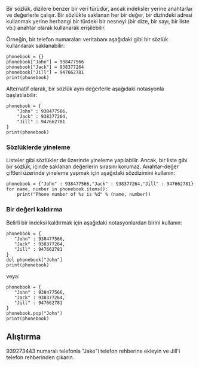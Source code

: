 Bir sözlük, dizilere benzer bir veri türüdür, ancak indeksler yerine anahtarlar ve değerlerle çalışır. Bir sözlükte saklanan her bir değer, bir dizindeki adresi kullanmak yerine herhangi bir türdeki bir nesneyi (bir dize, bir sayı, bir liste vb.) anahtar olarak kullanarak erişilebilir.

Örneğin, bir telefon numaraları veritabanı aşağıdaki gibi bir sözlük kullanılarak saklanabilir:

    phonebook = {}
    phonebook["John"] = 938477566
    phonebook["Jack"] = 938377264
    phonebook["Jill"] = 947662781
    print(phonebook)

Alternatif olarak, bir sözlük aynı değerlerle aşağıdaki notasyonla başlatılabilir:

    phonebook = {
        "John" : 938477566,
        "Jack" : 938377264,
        "Jill" : 947662781
    }
    print(phonebook)

### Sözlüklerde yineleme

Listeler gibi sözlükler de üzerinde yineleme yapılabilir. Ancak, bir liste gibi bir sözlük, içinde saklanan değerlerin sırasını korumaz. Anahtar-değer çiftleri üzerinde yineleme yapmak için aşağıdaki sözdizimini kullanın:

    phonebook = {"John" : 938477566,"Jack" : 938377264,"Jill" : 947662781}
    for name, number in phonebook.items():
        print("Phone number of %s is %d" % (name, number))

### Bir değeri kaldırma

Belirli bir indeksi kaldırmak için aşağıdaki notasyonlardan birini kullanın:

    phonebook = {
       "John" : 938477566,
       "Jack" : 938377264,
       "Jill" : 947662781
    }
    del phonebook["John"]
    print(phonebook)

veya:

    phonebook = {
       "John" : 938477566,
       "Jack" : 938377264,
       "Jill" : 947662781
    }
    phonebook.pop("John")
    print(phonebook)

Alıştırma
--------

939273443 numaralı telefonla "Jake"i telefon rehberine ekleyin ve Jill'i telefon rehberinden çıkarın.